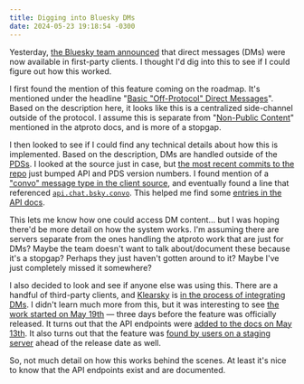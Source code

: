 ```yaml
---
title: Digging into Bluesky DMs
date: 2024-05-23 19:18:54 -0300
---
```


Yesterday, [the Bluesky team announced](https://bsky.social/about/blog/05-22-2024-direct-messages) that direct messages (DMs) were now available in first-party clients. I thought I'd dig into this to see if I could figure out how this worked.

I first found the mention of this feature coming on the roadmap. It's mentioned under the headline "[Basic "Off-Protocol" Direct Messages](https://docs.bsky.app/blog/2024-protocol-roadmap#product-features)". Based on the description here, it looks like this is a centralized side-channel outside of the protocol. I assume this is separate from "[Non-Public Content](https://atproto.com/specs/atp#future-work)" mentioned in the atproto docs, and is more of a stopgap.

I then looked to see if I could find any technical details about how this is implemented. Based on the description, DMs are handled outside of the [PDSs](https://github.com/bluesky-social/pds). I looked at the source just in case, but [the most recent commits to the repo](https://github.com/bluesky-social/pds/commits/main/?since=2024-05-20&until=2024-05-23) just bumped API and PDS version numbers. I found mention of a ["convo" message type in the client source](https://github.com/bluesky-social/social-app/tree/efdcfd09e6040fd6fd9a6bfe090733ff7ebe00b3/src/state/messages/convo), and eventually found a line that referenced [`api.chat.bsky.convo`](https://github.com/bluesky-social/social-app/blob/efdcfd09e6040fd6fd9a6bfe090733ff7ebe00b3/src/state/messages/convo/agent.ts#L528). This helped me find some [entries in the API docs](https://docs.bsky.app/docs/api/chat-bsky-convo-list-convos).

This lets me know how one could access DM content… but I was hoping there'd be more detail on how the system works. I'm assuming there are servers separate from the ones handling the atproto work that are just for DMs? Maybe the team doesn't want to talk about/document these because it's a stopgap? Perhaps they just haven't gotten around to it? Maybe I've just completely missed it somewhere?

I also decided to look and see if anyone else was using this. There are a handful of third-party clients, and [Klearsky](https://github.com/mimonelu/klearsky) is [in the process of integrating DMs](https://github.com/mimonelu/klearsky/commit/bf0db9b42975c0620f0061402570b23544c7a3ef). I didn't learn much more from this, but it was interesting to see [the work started on May 19th](https://github.com/mimonelu/klearsky/commit/2c6d2d503377b1d59842c8d75a9ed79d9918cbb1) — three days before the feature was officially released. It turns out that the API endpoints were [added to the docs on May 13th](https://github.com/bluesky-social/bsky-docs/commit/4d81515c0ec72cbb05cc8eaf9cfdb8a9c5725662). It also turns out that the feature was [found by users on a staging server](https://bsky.app/profile/pfrazee.com/post/3kszzni4kgh2h) ahead of the release date as well.

So, not much detail on how this works behind the scenes. At least it's nice to know that the API endpoints exist and are documented.
